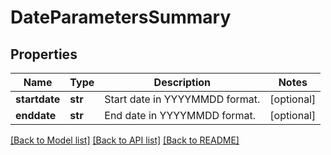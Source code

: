 # DateParametersSummary

## Properties
Name | Type | Description | Notes
------------ | ------------- | ------------- | -------------
**startdate** | **str** | Start date in YYYYMMDD format. | [optional] 
**enddate** | **str** | End date in YYYYMMDD format. | [optional] 

[[Back to Model list]](../README.md#documentation-for-models) [[Back to API list]](../README.md#documentation-for-api-endpoints) [[Back to README]](../README.md)


